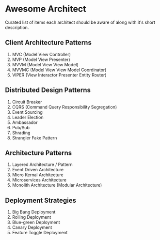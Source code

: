 # Awesome Architect

Curated list of items each architect should be aware of along with it's short description.

## Client Architecture Patterns
1. MVC (Model View Controller)
2. MVP (Model View Presenter)
3. MVVM (Model View View Model)
4. MVVMC (Model View View Model Coordinator)
5. VIPER (View Interactor Presenter Entity Router)

## Distributed Design Patterns
1. Circuit Breaker
2. CQRS (Command Query Responsibility Segregation)
3. Event Sourcing
4. Leader Election
5. Ambassador
6. Pub/Sub
7. Shrading
8. Strangler Fake Pattern

## Architecture Patterns
1. Layered Architecture / Pattern
2. Event Driven Architecture
3. Micro Kernal Architecture
4. Microservices Architecture
5. Monolith Architecture (Modular Architecture)

## Deployment Strategies
1. Big Bang Deployment
2. Rolling Deployment
3. Blue-green Deployment
4. Canary Deployment
5. Feature Toggle Deployment

